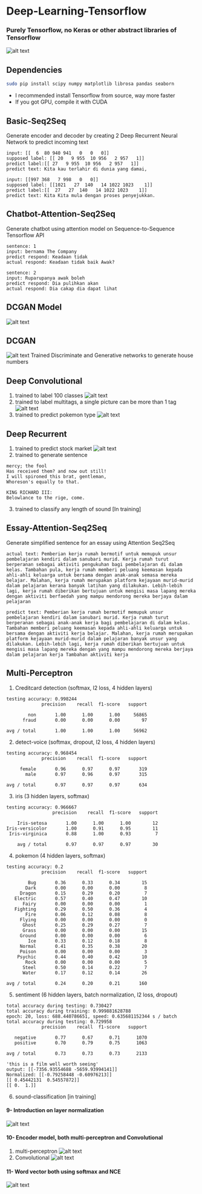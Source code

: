# Deep-Learning-Tensorflow
### Purely Tensorflow, no Keras or other abstract libraries of Tensorflow

![alt text](https://lh3.googleusercontent.com/hIViPosdbSGUpLmPnP2WqL9EmvoVOXW7dy6nztmY5NZ9_u5lumMz4sQjjsBZ2QxjyZZCIPgucD2rhdL5uR7K0vLi09CEJYY=s688)

## Dependencies
```bash
sudo pip install scipy numpy matplotlib librosa pandas seaborn
```
- I recommended install Tensorflow from source, way more faster
- If you got GPU, compile it with CUDA

## Basic-Seq2Seq

Generate encoder and decoder by creating 2 Deep Recurrent Neural Network to predict incoming text
```text
input: [[  6  80 940 941   0   0   0]]
supposed label: [[ 20   9 955  10 956   2 957   1]]
predict label:[[ 27   9 955  10 956   2 957   1]]
predict text: Kita kau terlahir di dunia yang damai, 

input: [[997 368   7 998   0   0]]
supposed label: [[1021   27  140   14 1022 1023    1]]
predict label:[[  27   27  140   14 1022 1023    1]]
predict text: Kita Kita mula dengan proses penyejukkan. 
```

## Chatbot-Attention-Seq2Seq

Generate chatbot using attention model on Sequence-to-Sequence Tensorflow API
```text
sentence: 1
input: bernama The Company
predict respond: Keadaan tidak 
actual respond: Keadaan tidak baik Awak?

sentence: 2
input: Ruparupanya awak boleh
predict respond: Dia pulihkan akan 
actual respond: Dia cakap dia dapat lihat
```
## DCGAN Model
![alt text](http://img.blog.csdn.net/20160918133222494)

## DCGAN
![alt text](https://raw.githubusercontent.com/huseinzol05/Deep-Learning-Tensorflow/master/DCGAN/download%20(5).png)
Trained Discriminate and Generative networks to generate house numbers

## Deep Convolutional

1. trained to label 100 classes
![alt text](https://raw.githubusercontent.com/huseinzol05/Deep-Learning-Tensorflow/master/Deep%20Convolutional/100-classes/sample.png)
2. trained to label multitags, a single picture can be more than 1 tag
![alt text](https://raw.githubusercontent.com/huseinzol05/Deep-Learning-Tensorflow/master/Deep%20Convolutional/multilabel/Screenshot%20from%202017-08-04%2010-08-25.png)
3. trained to predict pokemon type
![alt text](https://raw.githubusercontent.com/huseinzol05/Deep-Learning-Tensorflow/master/Deep%20Convolutional/pokemon-type/download.png)
## Deep Recurrent
1. trained to predict stock market
![alt text](https://raw.githubusercontent.com/huseinzol05/Predicting-Stock-Recurrent-Neural-Network/master/output/latestunited.png)
2. trained to generate sentence
```text
mercy; the fool
Has received them? and now out still!
I will spironed this brat, gentleman,
Whoreson's equally to that.

KING RICHARD III:
Belowlance to the rige, come.
```
3. trained to classify any length of sound [In training]

## Essay-Attention-Seq2Seq

Generate simplified sentence for an essay using Attention Seq2Seq
```text
actual text: Pemberian kerja rumah bermotif untuk memupuk unsur pembelajaran kendiri dalam sanubari murid. Kerja rumah turut berperanan sebagai aktiviti pengukuhan bagi pembelajaran di dalam kelas. Tambahan pula, kerja rumah memberi peluang keemasan kepada ahli-ahli keluarga untuk bersama dengan anak-anak semasa mereka belajar. Malahan, kerja rumah merupakan platform kejayaan murid-murid dalam pelajaran kerana banyak latihan yang dilakukan. Lebih-lebih lagi, kerja rumah diberikan bertujuan untuk mengisi masa lapang mereka dengan aktiviti berfaedah yang mampu mendorong mereka berjaya dalam pelajaran

predict text: Pemberian kerja rumah bermotif memupuk unsur pembelajaran kendiri dalam sanubari murid. Kerja rumah turut berperanan sebagai anak-anak kerja bagi pembelajaran di dalam kelas. Tambahan memberi peluang keemasan kepada ahli-ahli keluarga untuk bersama dengan aktiviti kerja belajar. Malahan, kerja rumah merupakan platform kejayaan murid-murid dalam pelajaran banyak unsur yang dilakukan. Lebih-lebih lagi, kerja rumah diberikan bertujuan untuk mengisi masa lapang mereka dengan yang mampu mendorong mereka berjaya dalam pelajaran kerja Tambahan aktiviti kerja 
````
## Multi-Perceptron

1. Creditcard detection (softmax, l2 loss, 4 hidden layers)
```text
testing accuracy: 0.998244
             precision    recall  f1-score   support

        non       1.00      1.00      1.00     56865
      fraud       0.00      0.00      0.00        97

avg / total       1.00      1.00      1.00     56962
```
2. detect-voice (softmax, dropout, l2 loss, 4 hidden layers)
```text
testing accuracy: 0.968454
             precision    recall  f1-score   support

     female       0.96      0.97      0.97       319
       male       0.97      0.96      0.97       315

avg / total       0.97      0.97      0.97       634
```
3. iris (3 hidden layers, softmax)
```text
testing accuracy: 0.966667
                 precision    recall  f1-score   support

    Iris-setosa       1.00      1.00      1.00        12
Iris-versicolor       1.00      0.91      0.95        11
 Iris-virginica       0.88      1.00      0.93         7

    avg / total       0.97      0.97      0.97        30
```
4. pokemon (4 hidden layers, softmax)
```text
testing accuracy: 0.2
             precision    recall  f1-score   support

        Bug       0.36      0.33      0.34        15
       Dark       0.00      0.00      0.00         8
     Dragon       0.15      0.29      0.20         7
   Electric       0.57      0.40      0.47        10
      Fairy       0.00      0.00      0.00         1
   Fighting       0.29      0.50      0.36         4
       Fire       0.06      0.12      0.08         8
     Flying       0.00      0.00      0.00         0
      Ghost       0.25      0.29      0.27         7
      Grass       0.00      0.00      0.00        15
     Ground       0.00      0.00      0.00         6
        Ice       0.33      0.12      0.18         8
     Normal       0.41      0.35      0.38        20
     Poison       0.00      0.00      0.00         3
    Psychic       0.44      0.40      0.42        10
       Rock       0.00      0.00      0.00         5
      Steel       0.50      0.14      0.22         7
      Water       0.17      0.12      0.14        26

avg / total       0.24      0.20      0.21       160
```
5. sentiment (6 hidden layers, batch normalization, l2 loss, dropout)
```text
total accuracy during testing: 0.730427
total accuracy during training: 0.999881628788
epoch: 20, loss: 688.440786651, speed: 0.635681152344 s / batch
total accuracy during testing: 0.729958
             precision    recall  f1-score   support

   negative       0.77      0.67      0.71      1070
   positive       0.70      0.79      0.75      1063

avg / total       0.73      0.73      0.73      2133

'this is a film well worth seeing'
output: [[-7356.93554688 -5659.93994141]]
Normalized: [[-0.79258448 -0.60976213]]
[[ 0.45442131  0.54557872]]
[[ 0.  1.]]
```
6. sound-classification [in training]

#### 9- Introduction on layer normalization
![alt text](https://raw.githubusercontent.com/huseinzol05/Deep-Learning-Tensorflow/master/batch-normalization/Screenshot%20from%202017-08-04%2010-24-08.png)
#### 10- Encoder model, both multi-perceptron and Convolutional
1. multi-perceptron
![alt text](https://raw.githubusercontent.com/huseinzol05/Deep-Learning-Tensorflow/master/encoder/download%20(3).png)
2. Convolutional
![alt text](https://raw.githubusercontent.com/huseinzol05/Deep-Learning-Tensorflow/master/encoder/download%20(4).png)
#### 11- Word vector both using softmax and NCE
![alt text](https://raw.githubusercontent.com/huseinzol05/Deep-Learning-Tensorflow/master/wordvector/download%20(1).png)
